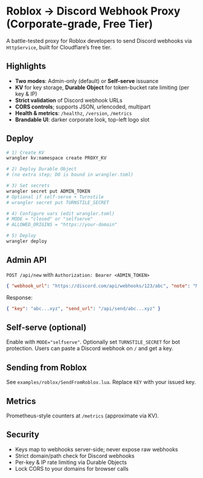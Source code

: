 # Roblox → Discord Webhook Proxy (Corporate-grade, Free Tier)
A battle-tested proxy for Roblox developers to send Discord webhooks via `HttpService`, built for Cloudflare’s free tier.

## Highlights
- **Two modes**: Admin-only (default) or **Self-serve** issuance
- **KV** for key storage, **Durable Object** for token-bucket rate limiting (per key & IP)
- **Strict validation** of Discord webhook URLs
- **CORS controls**; supports JSON, urlencoded, multipart
- **Health & metrics**: `/healthz`, `/version`, `/metrics`
- **Brandable UI**: darker corporate look, top-left logo slot

## Deploy
```bash
# 1) Create KV
wrangler kv:namespace create PROXY_KV

# 2) Deploy Durable Object
# (no extra step; DO is bound in wrangler.toml)

# 3) Set secrets
wrangler secret put ADMIN_TOKEN
# Optional if self-serve + Turnstile
# wrangler secret put TURNSTILE_SECRET

# 4) Configure vars (edit wrangler.toml)
# MODE = "closed" or "selfserve"
# ALLOWED_ORIGINS = "https://your-domain"

# 5) Deploy
wrangler deploy
```

## Admin API
`POST /api/new` with `Authorization: Bearer <ADMIN_TOKEN>`
```json
{ "webhook_url": "https://discord.com/api/webhooks/123/abc", "note": "My App", "limit_rpm": 120 }
```
Response:
```json
{ "key": "abc...xyz", "send_url": "/api/send/abc...xyz" }
```

## Self-serve (optional)
Enable with `MODE="selfserve"`. Optionally set `TURNSTILE_SECRET` for bot protection. Users can paste a Discord webhook on `/` and get a key.

## Sending from Roblox
See `examples/roblox/SendFromRoblox.lua`. Replace `KEY` with your issued key.

## Metrics
Prometheus-style counters at `/metrics` (approximate via KV).

## Security
- Keys map to webhooks server-side; never expose raw webhooks
- Strict domain/path check for Discord webhooks
- Per-key & IP rate limiting via Durable Objects
- Lock CORS to your domains for browser calls

